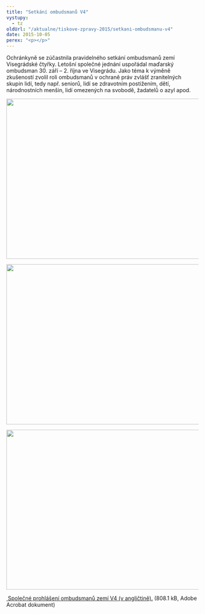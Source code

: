 ```yaml
---
title: "Setkání ombudsmanů V4"
vystupy:
  - tz
oldUrl: "/aktualne/tiskove-zpravy-2015/setkani-ombudsmanu-v4"
date: 2015-10-05
perex: "<p></p>"
---
```


<!-- imported from the old website -->

<p>Ochránkyně se zúčastnila pravidelného setkání ombudsmanů zemí Visegrádské čtyřky. Letošní společné jednání uspořádal maďarský ombudsman 30. září – 2. října ve Visegrádu. Jako téma k výměně zkušeností zvolil roli ombudsmanů v ochraně práv zvlášť zranitelných skupin lidí, tedy např. seniorů, lidí se zdravotním postižením, dětí, národnostních menšin, lidí omezených na svobodě, žadatelů o azyl apod.</p><p><img src="https://www.ochrance.cz/uploads/RTEmagicC_V4-2015-01.jpg.jpg" height="420" width="630" alt="" /></p><p><img src="https://www.ochrance.cz/uploads/RTEmagicC_V4-2015-03.jpg.jpg" height="420" width="630" alt="" /></p><p><img src="https://www.ochrance.cz/uploads/RTEmagicC_V4-2015-02.jpg.jpg" height="419" width="630" alt="" /></p><a title="Otevření do nového okna" href="/uploads-import/Ostatni_dokumenty/Joint-statement-of-V4-Ombudsmen.pdf" target="_blank"> Společné prohlášení ombudsmanů zemí V4 (v angličtině).</a> (808.1 kB, Adobe Acrobat dokument)
